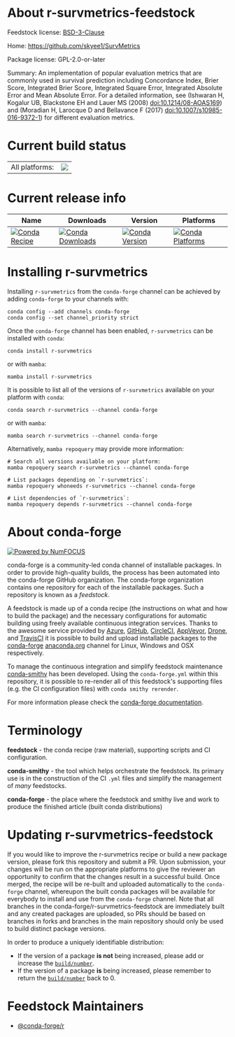 About r-survmetrics-feedstock
=============================

Feedstock license: [BSD-3-Clause](https://github.com/conda-forge/r-survmetrics-feedstock/blob/main/LICENSE.txt)

Home: https://github.com/skyee1/SurvMetrics

Package license: GPL-2.0-or-later

Summary: An implementation of popular evaluation metrics that are commonly used in survival prediction including Concordance Index, Brier Score, Integrated Brier Score, Integrated Square Error, Integrated Absolute Error and Mean Absolute Error. For a detailed information, see (Ishwaran H, Kogalur UB, Blackstone EH and Lauer MS (2008) <doi:10.1214/08-AOAS169>) and (Moradian H, Larocque D and Bellavance F (2017) <doi:10.1007/s10985-016-9372-1>) for different evaluation metrics.

Current build status
====================


<table><tr><td>All platforms:</td>
    <td>
      <a href="https://dev.azure.com/conda-forge/feedstock-builds/_build/latest?definitionId=16556&branchName=main">
        <img src="https://dev.azure.com/conda-forge/feedstock-builds/_apis/build/status/r-survmetrics-feedstock?branchName=main">
      </a>
    </td>
  </tr>
</table>

Current release info
====================

| Name | Downloads | Version | Platforms |
| --- | --- | --- | --- |
| [![Conda Recipe](https://img.shields.io/badge/recipe-r--survmetrics-green.svg)](https://anaconda.org/conda-forge/r-survmetrics) | [![Conda Downloads](https://img.shields.io/conda/dn/conda-forge/r-survmetrics.svg)](https://anaconda.org/conda-forge/r-survmetrics) | [![Conda Version](https://img.shields.io/conda/vn/conda-forge/r-survmetrics.svg)](https://anaconda.org/conda-forge/r-survmetrics) | [![Conda Platforms](https://img.shields.io/conda/pn/conda-forge/r-survmetrics.svg)](https://anaconda.org/conda-forge/r-survmetrics) |

Installing r-survmetrics
========================

Installing `r-survmetrics` from the `conda-forge` channel can be achieved by adding `conda-forge` to your channels with:

```
conda config --add channels conda-forge
conda config --set channel_priority strict
```

Once the `conda-forge` channel has been enabled, `r-survmetrics` can be installed with `conda`:

```
conda install r-survmetrics
```

or with `mamba`:

```
mamba install r-survmetrics
```

It is possible to list all of the versions of `r-survmetrics` available on your platform with `conda`:

```
conda search r-survmetrics --channel conda-forge
```

or with `mamba`:

```
mamba search r-survmetrics --channel conda-forge
```

Alternatively, `mamba repoquery` may provide more information:

```
# Search all versions available on your platform:
mamba repoquery search r-survmetrics --channel conda-forge

# List packages depending on `r-survmetrics`:
mamba repoquery whoneeds r-survmetrics --channel conda-forge

# List dependencies of `r-survmetrics`:
mamba repoquery depends r-survmetrics --channel conda-forge
```


About conda-forge
=================

[![Powered by
NumFOCUS](https://img.shields.io/badge/powered%20by-NumFOCUS-orange.svg?style=flat&colorA=E1523D&colorB=007D8A)](https://numfocus.org)

conda-forge is a community-led conda channel of installable packages.
In order to provide high-quality builds, the process has been automated into the
conda-forge GitHub organization. The conda-forge organization contains one repository
for each of the installable packages. Such a repository is known as a *feedstock*.

A feedstock is made up of a conda recipe (the instructions on what and how to build
the package) and the necessary configurations for automatic building using freely
available continuous integration services. Thanks to the awesome service provided by
[Azure](https://azure.microsoft.com/en-us/services/devops/), [GitHub](https://github.com/),
[CircleCI](https://circleci.com/), [AppVeyor](https://www.appveyor.com/),
[Drone](https://cloud.drone.io/welcome), and [TravisCI](https://travis-ci.com/)
it is possible to build and upload installable packages to the
[conda-forge](https://anaconda.org/conda-forge) [anaconda.org](https://anaconda.org/)
channel for Linux, Windows and OSX respectively.

To manage the continuous integration and simplify feedstock maintenance
[conda-smithy](https://github.com/conda-forge/conda-smithy) has been developed.
Using the ``conda-forge.yml`` within this repository, it is possible to re-render all of
this feedstock's supporting files (e.g. the CI configuration files) with ``conda smithy rerender``.

For more information please check the [conda-forge documentation](https://conda-forge.org/docs/).

Terminology
===========

**feedstock** - the conda recipe (raw material), supporting scripts and CI configuration.

**conda-smithy** - the tool which helps orchestrate the feedstock.
                   Its primary use is in the construction of the CI ``.yml`` files
                   and simplify the management of *many* feedstocks.

**conda-forge** - the place where the feedstock and smithy live and work to
                  produce the finished article (built conda distributions)


Updating r-survmetrics-feedstock
================================

If you would like to improve the r-survmetrics recipe or build a new
package version, please fork this repository and submit a PR. Upon submission,
your changes will be run on the appropriate platforms to give the reviewer an
opportunity to confirm that the changes result in a successful build. Once
merged, the recipe will be re-built and uploaded automatically to the
`conda-forge` channel, whereupon the built conda packages will be available for
everybody to install and use from the `conda-forge` channel.
Note that all branches in the conda-forge/r-survmetrics-feedstock are
immediately built and any created packages are uploaded, so PRs should be based
on branches in forks and branches in the main repository should only be used to
build distinct package versions.

In order to produce a uniquely identifiable distribution:
 * If the version of a package **is not** being increased, please add or increase
   the [``build/number``](https://docs.conda.io/projects/conda-build/en/latest/resources/define-metadata.html#build-number-and-string).
 * If the version of a package **is** being increased, please remember to return
   the [``build/number``](https://docs.conda.io/projects/conda-build/en/latest/resources/define-metadata.html#build-number-and-string)
   back to 0.

Feedstock Maintainers
=====================

* [@conda-forge/r](https://github.com/orgs/conda-forge/teams/r/)

